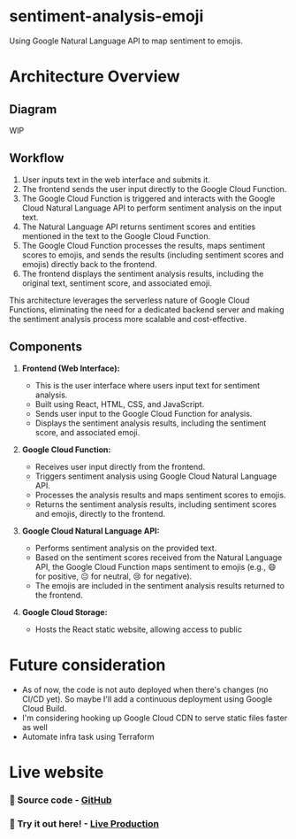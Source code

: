 # sentiment-analysis-emoji
Using Google Natural Language API to map sentiment to emojis. 


# Architecture Overview

## Diagram
WIP

## Workflow

1. User inputs text in the web interface and submits it.
2. The frontend sends the user input directly to the Google Cloud Function.
3. The Google Cloud Function is triggered and interacts with the Google Cloud Natural Language API to perform sentiment analysis on the input text.
4. The Natural Language API returns sentiment scores and entities mentioned in the text to the Google Cloud Function.
5. The Google Cloud Function processes the results, maps sentiment scores to emojis, and sends the results (including sentiment scores and emojis) directly back to the frontend.
6. The frontend displays the sentiment analysis results, including the original text, sentiment score, and associated emoji.

This architecture leverages the serverless nature of Google Cloud Functions, eliminating the need for a dedicated backend server and making the sentiment analysis process more scalable and cost-effective.

## Components

1. **Frontend (Web Interface):**
   - This is the user interface where users input text for sentiment analysis.
   - Built using React, HTML, CSS, and JavaScript.
   - Sends user input to the Google Cloud Function for analysis.
   - Displays the sentiment analysis results, including the sentiment score, and associated emoji.

2. **Google Cloud Function:**
   - Receives user input directly from the frontend.
   - Triggers sentiment analysis using Google Cloud Natural Language API.
   - Processes the analysis results and maps sentiment scores to emojis.
   - Returns the sentiment analysis results, including sentiment scores and emojis, directly to the frontend.

3. **Google Cloud Natural Language API:**
   - Performs sentiment analysis on the provided text.
   - Based on the sentiment scores received from the Natural Language API, the Google Cloud Function maps sentiment to emojis (e.g., 😄 for positive, 😐 for neutral, 😢 for negative).
   - The emojis are included in the sentiment analysis results returned to the frontend.
  
4. **Google Cloud Storage:**
   - Hosts the React static website, allowing access to public

# Future consideration
  - As of now, the code is not auto deployed when there's changes (no CI/CD yet). So maybe I'll add a continuous deployment using Google Cloud Build.
  - I'm considering hooking up Google Cloud CDN to serve static files faster as well
  - Automate infra task using Terraform

# Live website
### 🔗 Source code - [GitHub](https://github.com/vivo1310/sentiment-analysis-emoji/)
### 🔗 Try it out here! - [Live Production](https://storage.googleapis.com/sentiment-analysis-emoji/index.html)

